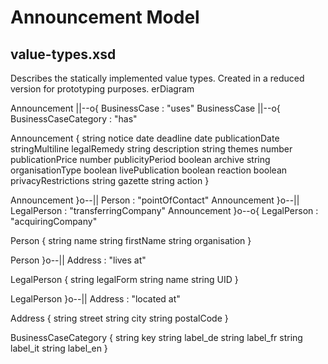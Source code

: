 # Announcement Model
## value-types.xsd ##
Describes the statically implemented value types. Created in a reduced version for prototyping purposes.
erDiagram

  Announcement ||--o{ BusinessCase : "uses"
  BusinessCase ||--o{ BusinessCaseCategory : "has"

  Announcement {
    string notice
    date deadline
    date publicationDate
    stringMultiline legalRemedy
    string description
    string themes
    number publicationPrice
    number publicityPeriod
    boolean archive
    string organisationType
    boolean livePublication
    boolean reaction
    boolean privacyRestrictions
    string gazette
    string action
  }

  Announcement }o--|| Person : "pointOfContact"
  Announcement }o--|| LegalPerson : "transferringCompany"
  Announcement }o--o{ LegalPerson : "acquiringCompany"

  Person {
    string name
    string firstName
    string organisation
  }

  Person }o--|| Address : "lives at"

  LegalPerson {
    string legalForm
    string name
    string UID
  }

  LegalPerson }o--|| Address : "located at"

  Address {
    string street
    string city
    string postalCode
  }

  BusinessCaseCategory {
    string key
    string label_de
    string label_fr
    string label_it
    string label_en
  }
